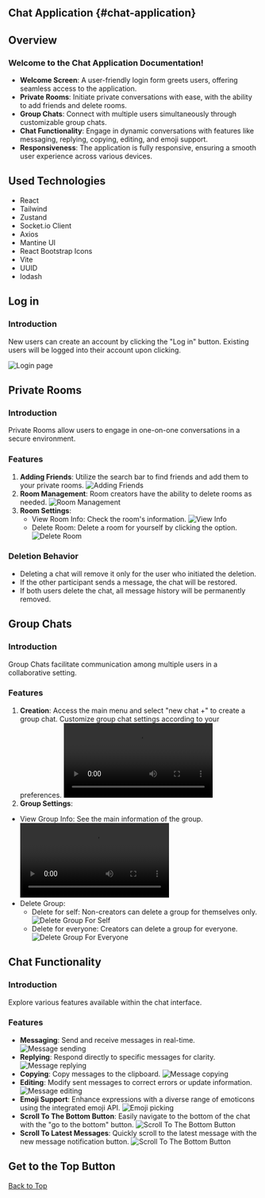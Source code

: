 ## Chat Application {#chat-application}

## Overview

### Welcome to the Chat Application Documentation!

- **Welcome Screen**: A user-friendly login form greets users, offering seamless access to the application.
- **Private Rooms**: Initiate private conversations with ease, with the ability to add friends and delete rooms.
- **Group Chats**: Connect with multiple users simultaneously through customizable group chats.
- **Chat Functionality**: Engage in dynamic conversations with features like messaging, replying, copying, editing, and emoji support.
- **Responsiveness**: The application is fully responsive, ensuring a smooth user experience across various devices.

## Used Technologies

- React
- Tailwind
- Zustand
- Socket.io Client
- Axios
- Mantine UI
- React Bootstrap Icons
- Vite
- UUID
- lodash

## Log in

### Introduction

New users can create an account by clicking the "Log in" button. Existing users will be logged into their account upon clicking.

![Login page](./public/login.gif)

## Private Rooms

### Introduction

Private Rooms allow users to engage in one-on-one conversations in a secure environment.

### Features

1. **Adding Friends**: Utilize the search bar to find friends and add them to your private rooms.
   ![Adding Friends](./public/private-room_creation.gif)
2. **Room Management**: Room creators have the ability to delete rooms as needed.
   ![Room Management](./public/private-room_deletion.gif)
3. **Room Settings**:
   - View Room Info: Check the room's information.
     ![View Info](./public/private-room_view-info.gif)
   - Delete Room: Delete a room for yourself by clicking the option.
     ![Delete Room](./public/private-room_delete.gif)

### Deletion Behavior

- Deleting a chat will remove it only for the user who initiated the deletion.
- If the other participant sends a message, the chat will be restored.
- If both users delete the chat, all message history will be permanently removed.

## Group Chats

### Introduction

Group Chats facilitate communication among multiple users in a collaborative setting.

### Features

1. **Creation**: Access the main menu and select "new chat +" to create a group chat. Customize group chat settings according to your preferences.
   ![Creation](./public/creation.mp4)
2. **Group Settings**:

- View Group Info: See the main information of the group.
  ![View Info](./public/group_view-info.mp4)
- Delete Group:
  - Delete for self: Non-creators can delete a group for themselves only.
    ![Delete Group For Self](./public/group_delete-self.gif)
  - Delete for everyone: Creators can delete a group for everyone.
    ![Delete Group For Everyone](./public/group_delete-everyone.gif)

## Chat Functionality

### Introduction

Explore various features available within the chat interface.

### Features

- **Messaging**: Send and receive messages in real-time.
  ![Message sending](./public/message_sending.gif)
- **Replying**: Respond directly to specific messages for clarity.
  ![Message replying](./public/message_replying.gif)
- **Copying**: Copy messages to the clipboard.
  ![Message copying](./public/message_copying.gif)
- **Editing**: Modify sent messages to correct errors or update information.
  ![Message editing](./public/message_editing.gif)
- **Emoji Support**: Enhance expressions with a diverse range of emoticons using the integrated emoji API.
  ![Emoji picking](./public/emoji_picker.gif)
- **Scroll To The Bottom Button**: Easily navigate to the bottom of the chat with the "go to the bottom" button.
  ![Scroll To The Bottom Button](./public/chat_get-to-the-bottom_button.gif)
- **Scroll To Latest Messages**: Quickly scroll to the latest message with the new message notification button.
  ![Scroll To The Bottom Button](./public/chat_get-to-latest-messages_button.gif)

## Get to the Top Button

[Back to Top](#chat-application)
